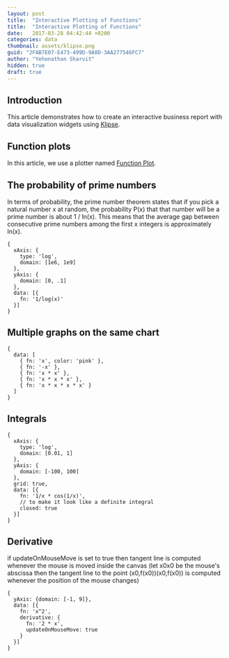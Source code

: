 ```yaml
---
layout: post
title:  "Interactive Plotting of Functions"
title:  "Interactive Plotting of Functions"
date:   2017-03-28 04:42:44 +0200
categories: data
thumbnail: assets/klipse.png
guid: "2FAB7E07-E473-499D-9A0D-3AA277546FC7"
author: "Yehonathan Sharvit"
hidden: true
draft: true
---
```



## Introduction

This article demonstrates how to create an interactive business report with data visualization widgets using [Klipse](https://github.com/viebel/klipse).



## Function plots

In this article, we use a plotter named [Function Plot](http://maurizzzio.github.io/function-plot/).





## The probability of prime numbers

In terms of probability, the prime number theorem states that if you pick a natural number x at random, the probability P(x) that that number will be a prime number is about 1 / ln(x). This means that the average gap between consecutive prime numbers among the first x integers is approximately ln(x).


~~~plot
{
  xAxis: {
    type: 'log', 
    domain: [1e6, 1e9]
  },
  yAxis: {
    domain: [0, .1] 
  },
  data: [{
    fn: '1/log(x)'
  }]
}	
~~~

## Multiple graphs on the same chart


~~~plot
{
  data: [
    { fn: 'x', color: 'pink' },
    { fn: '-x' },
    { fn: 'x * x' },
    { fn: 'x * x * x' },
    { fn: 'x * x * x * x' }
  ]
}
~~~

## Integrals


~~~plot
{
  xAxis: {
    type: 'log',
    domain: [0.01, 1]
  },
  yAxis: {
    domain: [-100, 100] 
  },
  grid: true,
  data: [{
    fn: '1/x * cos(1/x)',
    // to make it look like a definite integral
    closed: true
  }]
}
~~~

## Derivative

if updateOnMouseMove is set to true then tangent line is computed whenever the mouse is moved inside the canvas (let x0x0 be the mouse's abscissa then the tangent line to the point (x0,f(x0))(x0,f(x0)) is computed whenever the position of the mouse changes)


~~~plot
{
  yAxis: {domain: [-1, 9]},
  data: [{
    fn: 'x^2',
    derivative: {
      fn: '2 * x',
      updateOnMouseMove: true
    }
  }]
}
~~~

<style>
.klipse-container:not(:empty)   {
    background-color: white;
    border: solid gray 1px;
    margin-top: 5px;
}
</style>


